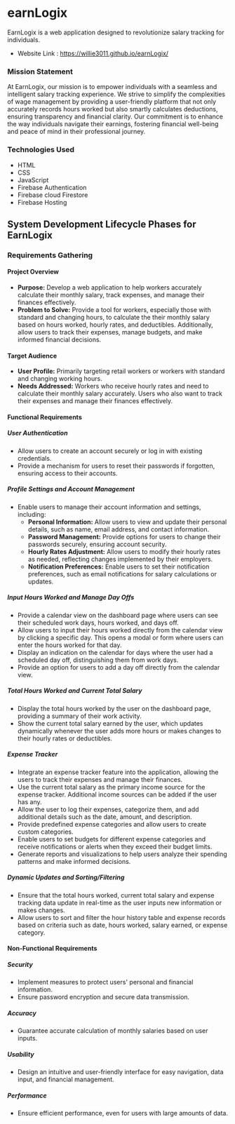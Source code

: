 # earnLogix
 EarnLogix is a web application designed to revolutionize salary tracking for individuals.

- Website Link : https://willie3011.github.io/earnLogix/
 
### Mission Statement
At EarnLogix, our mission is to empower individuals with a seamless and intelligent salary tracking experience. We strive to simplify the complexities of wage management by providing a user-friendly platform that not only accurately records  hours worked but also smartly calculates deductions, ensuring transparency and financial clarity. Our commitment is to enhance the way individuals navigate their earnings, fostering financial well-being and peace of mind in their professional journey.

### Technologies Used
- HTML
- CSS
- JavaScript
- Firebase Authentication
- Firebase cloud Firestore
- Firebase Hosting

## System Development Lifecycle Phases for EarnLogix

### Requirements Gathering

#### Project Overview
- **Purpose:** Develop a web application to help workers accurately calculate their monthly salary, track expenses, and manage their finances effectively.
- **Problem to Solve:** Provide a tool for workers, especially those with standard and changing hours, to calculate the their monthly salary based on hours worked, hourly rates, and deductibles. Additionally, allow users to track their expenses, manage budgets, and make informed financial decisions.

#### Target Audience
- **User Profile:** Primarily targeting retail workers or workers with standard and changing working hours.
- **Needs Addressed:** Workers who receive hourly rates and need to calculate their monthly salary accurately. Users who also want to track their expenses and manage their finances effectively.

#### Functional Requirements
##### User Authentication
- Allow users to create an account securely or log in with existing credentials.
- Provide a mechanism for users to reset their passwords if forgotten, ensuring access to their accounts.

##### Profile Settings and Account Management
- Enable users to manage their account information and settings, including:
	- **Personal Information:** Allow users to view and update their personal details, such as name, email address, and contact information.
	- **Password Management:** Provide options for users to change their passwords securely, ensuring account security.
	- **Hourly Rates Adjustment:** Allow users to modify their hourly rates as needed, reflecting changes implemented by their employers.
	- **Notification Preferences:** Enable users to set their notification preferences, such as email notifications for salary calculations or updates.

##### Input Hours Worked and Manage Day Offs
- Provide a calendar view on the dashboard page where users can see their scheduled work days, hours worked, and days off.
- Allow users to input their hours worked directly from the calendar view by clicking a specific day. This opens a modal or form where users can enter the hours worked for that day.
- Display an indication on the calendar for days where the user had a scheduled day off, distinguishing them from work days.
- Provide an option for users to add a day off directly from the calendar view.

##### Total Hours Worked and Current Total Salary
- Display the total hours worked by the user on the dashboard page, providing a summary of their work activity.
- Show the current total salary earned by the user, which updates dynamically whenever the user adds more hours or makes changes to their hourly rates or deductibles.

##### Expense Tracker
- Integrate an expense tracker feature into the application, allowing the users to track their expenses and manage their finances.
- Use the current total salary as the primary income source for the expense tracker. Additional income sources can be added if the user has any.
- Allow the user to log their expenses, categorize them, and add additional details such as the date, amount, and description.
- Provide predefined expense categories and allow users to create custom categories.
- Enable users to set budgets for different expense categories and receive notifications or alerts when they exceed their budget limits.
- Generate reports and visualizations to help users analyze their spending patterns and make informed decisions.

##### Dynamic Updates and Sorting/Filtering
- Ensure that the total hours worked, current total salary and expense tracking data update in real-time as the user inputs new information or makes changes.
- Allow users to sort and filter the hour history table and expense records based on criteria such as date, hours worked, salary earned, or expense category.

#### Non-Functional Requirements

##### Security
- Implement measures to protect users' personal and financial information.
- Ensure password encryption and secure data transmission.
##### Accuracy
- Guarantee accurate calculation of monthly salaries based on user inputs.
##### Usability
- Design an intuitive and user-friendly interface for easy navigation, data input, and financial management.

##### Performance
- Ensure efficient performance, even for users with large amounts of data. 
